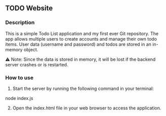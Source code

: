 ## TODO Website
### Description
This is a simple Todo List application and my first ever Git repository. The app allows multiple users to create accounts and manage their own todo items. User data (username and password) and todos are stored in an in-memory object.

⚠️ Note: Since the data is stored in memory, it will be lost if the backend server crashes or is restarted.
### How to use
1. Start the server by running the following command in your terminal:

node index.js

2. Open the index.html file in your web browser to access the application.

